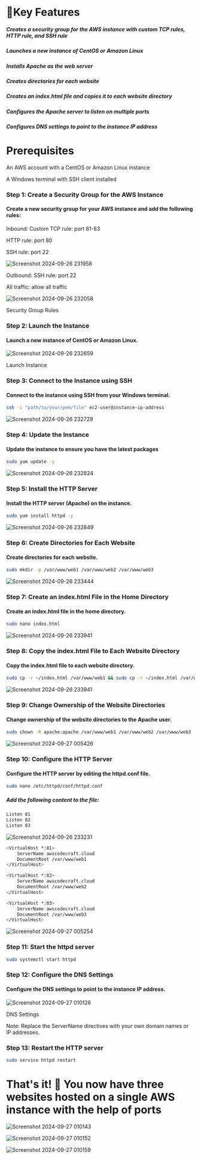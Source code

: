 # 🚀Key Features

##### Creates a security group for the AWS instance with custom TCP rules, HTTP rule, and SSH rule

##### Launches a new instance of CentOS or Amazon Linux

##### Installs Apache as the web server

##### Creates directories for each website

##### Creates an index.html file and copies it to each website directory

##### Configures the Apache server to listen on multiple ports

##### Configures DNS settings to point to the instance IP address

# Prerequisites

An AWS account with a CentOS or Amazon Linux instance

A Windows terminal with SSH client installed
 
### Step 1: Create a Security Group for the AWS Instance
#### Create a new security group for your AWS instance and add the following rules:

Inbound:
Custom TCP rule: port 81-83

HTTP rule: port 80

SSH rule: port 22

![Screenshot 2024-09-26 231958](https://github.com/user-attachments/assets/90ef9690-8905-40e4-93e2-1ceea812d038)


Outbound:
SSH rule: port 22

All traffic: allow all traffic

![Screenshot 2024-09-26 232058](https://github.com/user-attachments/assets/05ff500a-e4cc-4b9d-898f-3c0abeab32d2)


Security Group Rules



### Step 2: Launch the Instance
#### Launch a new instance of CentOS or Amazon Linux.

![Screenshot 2024-09-26 232659](https://github.com/user-attachments/assets/b6402538-b6bf-49ac-b73d-2693d958c7b7)

Launch Instance

### Step 3: Connect to the Instance using SSH
#### Connect to the instance using SSH from your Windows terminal.

```bash
ssh -i "path/to/your/pem/file" ec2-user@instance-ip-address
```
![Screenshot 2024-09-26 232729](https://github.com/user-attachments/assets/f86fff95-1951-4768-8b58-6894aefedff9)


### Step 4: Update the Instance
#### Update the instance to ensure you have the latest packages

```bash 
sudo yum update -y
```
![Screenshot 2024-09-26 232824](https://github.com/user-attachments/assets/3d84ce74-89c1-4a7b-9946-cd643eb48a6a)


### Step 5: Install the HTTP Server
#### Install the HTTP server (Apache) on the instance.

```bash
sudo yum install httpd -y
```

![Screenshot 2024-09-26 232849](https://github.com/user-attachments/assets/e1c9c2ea-840e-4c4f-9105-c4ec75232305)


### Step 6: Create Directories for Each Website
#### Create directories for each website.

````bash
sudo mkdir -p /var/www/web1 /var/www/web2 /var/www/web3
````
![Screenshot 2024-09-26 233444](https://github.com/user-attachments/assets/a8fd1f62-738c-4161-9ffc-3fc7871b0fd8)


### Step 7: Create an index.html File in the Home Directory
#### Create an index.html file in the home directory.

```bash
sudo nano index.html
```

![Screenshot 2024-09-26 233941](https://github.com/user-attachments/assets/f2e2fcbc-89a6-4a12-b657-28f10a96f8c7)


### Step 8: Copy the index.html File to Each Website Directory
#### Copy the index.html file to each website directory.

```bash 
sudo cp -r ~/index.html /var/www/web1 && sudo cp -r ~/index.html /var/www/web2 && sudo cp -r ~/index.html /var/www/web3
```

![Screenshot 2024-09-26 233941](https://github.com/user-attachments/assets/7bf2a444-a121-4ccc-9a5e-79b583e811a6)


### Step 9: Change Ownership of the Website Directories
#### Change ownership of the website directories to the Apache user.

```bash 
sudo chown -R apache:apache /var/www/web1 /var/www/web2 /var/www/web3
```

![Screenshot 2024-09-27 005426](https://github.com/user-attachments/assets/99353f1e-b30b-45b0-a4ca-39a46170ab5a)


### Step 10: Configure the HTTP Server
#### Configure the HTTP server by editing the httpd.conf file.

```bash 
sudo nano /etc/httpd/conf/httpd.conf
```


##### Add the following content to the file:
```bash 
Listen 81
Listen 82
Listen 83
```
![Screenshot 2024-09-26 233231](https://github.com/user-attachments/assets/e631b6bc-ed3d-4954-9296-cbbc80510da5)


```bash 
<VirtualHost *:81>
    ServerName awscodecraft.cloud
    DocumentRoot /var/www/web1
</VirtualHost>

<VirtualHost *:82>
    ServerName awscodecraft.cloud
    DocumentRoot /var/www/web2
</VirtualHost>

<VirtualHost *:83>
    ServerName awscodecraft.cloud
    DocumentRoot /var/www/web3
</VirtualHost>
```
![Screenshot 2024-09-27 005254](https://github.com/user-attachments/assets/1b0c2c1d-0da0-46c4-a1f5-fdf76f7a19d0)

### Step 11: Start the httpd server 

```bash
sudo systemctl start httpd
```

### Step 12: Configure the DNS Settings
#### Configure the DNS settings to point to the instance IP address.

![Screenshot 2024-09-27 010126](https://github.com/user-attachments/assets/1a463009-659f-4e15-8c14-0e601b35c63a)

DNS Settings

Note: Replace the ServerName directives with your own domain names or IP addresses.

### Step 13: Restart the HTTP server

```bash 
sudo service httpd restart
```
# That's it! 🎉 You now have three websites hosted on a single AWS instance with the help of ports 

![Screenshot 2024-09-27 010143](https://github.com/user-attachments/assets/5c094d06-d7d1-492c-be89-ab5917d5e706)

![Screenshot 2024-09-27 010152](https://github.com/user-attachments/assets/71548e4a-2ecf-4574-971d-fa2b41ae5a74)

![Screenshot 2024-09-27 010159](https://github.com/user-attachments/assets/3c419229-4969-4c7f-aa62-61992b5eb093)




